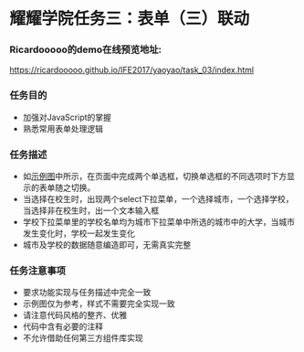 # 耀耀学院任务三：表单（三）联动
### Ricardooooo的demo在线预览地址:
https://ricardooooo.github.io/IFE2017/yaoyao/task_03/index.html

### 任务目的
* 加强对JavaScript的掌握
* 熟悉常用表单处理逻辑

### 任务描述
* 如[示例图](http://7xrp04.com1.z0.glb.clouddn.com/task_2_31_1.jpg)中所示，在页面中完成两个单选框，切换单选框的不同选项时下方显示的表单随之切换。
* 当选择在校生时，出现两个select下拉菜单，一个选择城市，一个选择学校，当选择非在校生时，出一个文本输入框
* 学校下拉菜单里的学校名单均为城市下拉菜单中所选的城市中的大学，当城市发生变化时，学校一起发生变化
* 城市及学校的数据随意编造即可，无需真实完整

### 任务注意事项
* 要求功能实现与任务描述中完全一致
* 示例图仅为参考，样式不需要完全实现一致
* 请注意代码风格的整齐、优雅
* 代码中含有必要的注释
* 不允许借助任何第三方组件库实现
